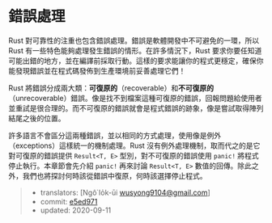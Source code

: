 # 錯誤處理

Rust 對可靠性的注重也包含錯誤處理。錯誤是軟體開發中不可避免的一環，所以 Rust 有一些特色能夠處理發生錯誤的情形。在許多情況下，Rust 要求你要任知道可能出錯的地方，並在編譯前採取行動。這樣的要求能讓你的程式更穩定，確保你能發現錯誤並在程式碼發佈到生產環境前妥善處理它們！

Rust 將錯誤分成兩大類：**可復原的**（recoverable）和**不可復原的**（unrecoverable）錯誤。像是找不到檔案這種可復原的錯誤，回報問題給使用者並重試是很合理的。而不可復原的錯誤就會是程式錯誤的跡象，像是嘗試取得陣列結尾之後的位置。

許多語言不會區分這兩種錯誤，並以相同的方式處理，使用像是例外（exceptions）這樣統一的機制處理。Rust 沒有例外處理機制，取而代之的是它對可復原的錯誤提供 `Result<T, E>` 型別，對不可復原的錯誤使用 `panic!` 將程式停止執行。本章節會先介紹 `panic!` 再來討論 `Result<T, E>` 數值的回傳。除此之外，我們也將探討何時該從錯誤中復原，何時該選擇停止程式。

> - translators: [Ngô͘ Io̍k-ūi <wusyong9104@gmail.com>]
> - commit: [e5ed971](https://github.com/rust-lang/book/blob/e5ed97128302d5fa45dbac0e64426bc7649a558c/src/ch09-00-error-handling.md)
> - updated: 2020-09-11

